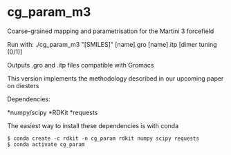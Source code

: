 # cg_param_m3
Coarse-grained mapping and parametrisation for the Martini 3 forcefield

Run with: ./cg_param_m3 "[SMILES]" [name].gro [name].itp [dimer tuning (0/1)]

Outputs .gro and .itp files compatible with Gromacs

This version implements the methodology described in our upcoming paper on diesters

Dependencies:

*numpy/scipy
*RDKit
*requests

The easiest way to install these dependencies is with conda

~~~~
$ conda create -c rdkit -n cg_param rdkit numpy scipy requests
$ conda activate cg_param
~~~~

